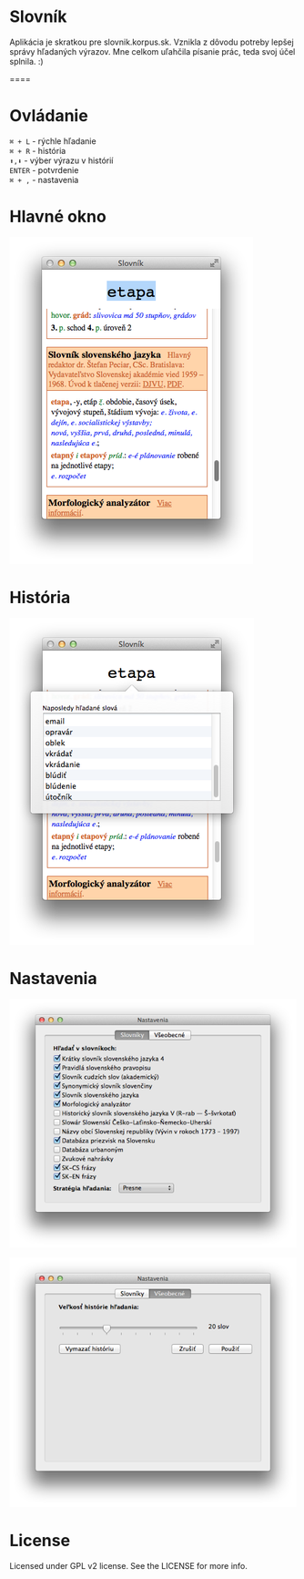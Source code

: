 Slovník
=======

Aplikácia je skratkou pre slovnik.korpus.sk. Vznikla z dôvodu potreby lepšej správy hľadaných výrazov. Mne celkom uľahčila písanie prác, teda svoj účel splnila. :) 

====


Ovládanie
====

<code>⌘ + L</code> - rýchle hľadanie <br>
<code>⌘ + R</code> - história <br>
<code>⬆︎,⬇︎</code> - výber výrazu v histórií <br>
<code>ENTER</code> - potvrdenie <br>
<code>⌘ + ,</code> - nastavenia <br>


Hlavné okno
===

![](https://raw.githubusercontent.com/jakubPetrik/Slovnik/master/images/hlavneOkno.png)

História
===
![](https://raw.githubusercontent.com/jakubPetrik/Slovnik/master/images/historia.png)

Nastavenia
===

![](https://raw.githubusercontent.com/jakubPetrik/Slovnik/master/images/nastavenia1.png)

![](https://raw.githubusercontent.com/jakubPetrik/Slovnik/master/images/nastavenia2.png)

License
===
Licensed under GPL v2 license. See the LICENSE for more info.


